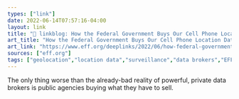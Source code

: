 ```yaml
---
types: ["link"]
date: 2022-06-14T07:57:16-04:00
layout: link
title: "🔗 linkblog: How the Federal Government Buys Our Cell Phone Location Data | Electronic Frontier Foundation'"
art_title: "How the Federal Government Buys Our Cell Phone Location Data | Electronic Frontier Foundation"
art_link: "https://www.eff.org/deeplinks/2022/06/how-federal-government-buys-our-cell-phone-location-data"
sources: ["eff.org"]
tags: ["geolocation","location data","surveillance","data brokers","EFF"]
---
```

The only thing worse than the already-bad reality of powerful, private data brokers is public agencies buying what they have to sell.
 
